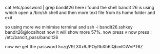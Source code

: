 cat /etc/password | grep bandit26
here i found the shell bandit 26 is using
which open a /bin/sh shell and then more text file from its home folder and exit

so using more we minimise terminal
and ssh -i bandit26.sshkey bandit26@localhost
now it will show more 57%.
now press v
now press : /etc/bandit_pass/bandit26

now we get the password 5czgV9L3Xx8JPOyRbXh6lQbmIOWvPT6Z
